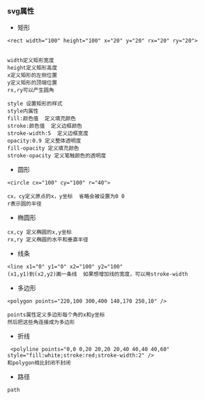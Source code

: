 ### svg属性

* 矩形 <rect>

```
<rect width="100" height="100" x="20" y="20" rx="20" ry="20">


width定义矩形宽度
height定义矩形高度
x定义矩形的左侧位置
y定义矩形的顶端位置
rx,ry可以产生圆角

style 设置矩形的样式
style内属性
fill:颜色值  定义填充颜色
stroke:颜色值  定义边框颜色
stroke-width:5  定义边框宽度
opacity:0.9 定义整体透明度
fill-opacity 定义填充颜色
stroke-opacity 定义笔触颜色的透明度
```

* <circle>圆形

```
<circle cx="100" cy="100" r="40">

cx，cy定义原点的x，y坐标  省略会被设置为0 0
r表示圆的半径
```

* 椭圆形<ellipse>

```
cx,cy 定义椭圆的x,y坐标
rx,ry 定义椭圆的水平和垂直半径
```

* 线条<line>

```
<line x1="0" y1="0" x2="100" y2="100"
(x1,y1)到(x2,y2)画一条线  如果想增加线的宽度，可以用stroke-width
```

* 多边形<polygon>

```
<polygon points="220,100 300,400 140,170 250,10" />

points属性定义多边形每个角的x和y坐标
然后把这些角连接成为多边形
```

* 折线<polyline>

```
 <polyline points="0,0 0,20 20,20 20,40 40,40 40,60" style="fill:white;stroke:red;stroke-width:2" />
和polygon相比封闭不封闭
```

* 路径<path>

```
path
```



